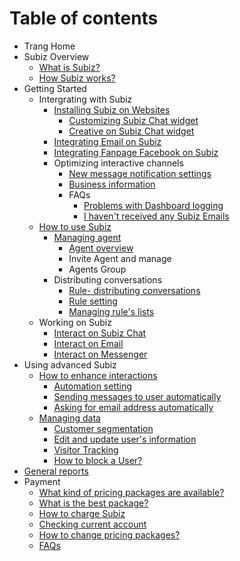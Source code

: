 # Table of contents

* Trang Home
* Subiz Overview
  * [What is Subiz?](subiz-overview/what-is-subiz-1.md)
  * [How Subiz works?](subiz-overview/how-subiz-works.md)
* Getting Started
  * Intergrating with Subiz
    * [Installing Subiz on Websites](getting-started-with-subiz/setting-up-interaction-environments/installing-subiz-on-websites/README.md)
      * [Customizing Subiz Chat widget](getting-started-with-subiz/setting-up-interaction-environments/installing-subiz-on-websites/setting-subiz-chat-widget.md)
      * [Creative on Subiz Chat widget](getting-started-with-subiz/setting-up-interaction-environments/installing-subiz-on-websites/customizing-subiz-chat-widget.md)
    * [Integrating Email on Subiz](getting-started-with-subiz/setting-up-interaction-environments/integrating-email-on-subiz.md)
    * [Integrating Fanpage Facebook on Subiz](getting-started-with-subiz/setting-up-interaction-environments/integrating-fanpage-facebook-on-subiz.md)
    * Optimizing interactive channels
      * [New message notification settings](getting-started-with-subiz/setting-up-interaction-environments/optimizing-interactive-channels/new-message-notification-settings.md)
      * [Business information](getting-started-with-subiz/setting-up-interaction-environments/optimizing-interactive-channels/untitled.md)
      * FAQs
        * [Problems with Dashboard logging](getting-started-with-subiz/setting-up-interaction-environments/optimizing-interactive-channels/faqs/problems-with-dashboard-logging.md)
        * [I haven't received any Subiz Emails](getting-started-with-subiz/setting-up-interaction-environments/optimizing-interactive-channels/faqs/i-dont-receive-any-subiz-emails.md)
  * [How to use Subiz](getting-started-with-subiz/how-to-use-subiz/README.md)
    * [Managing agent](getting-started-with-subiz/how-to-use-subiz/managing-agent/README.md)
      * [Agent overview](getting-started-with-subiz/how-to-use-subiz/managing-agent/agent-profile.md)
      * Invite Agent and manage
      * Agents Group
    * Distributing conversations
      * [Rule- distributing conversations](getting-started-with-subiz/how-to-use-subiz/distributing-conversations/rule-distributing-conversations.md)
      * [Rule setting](getting-started-with-subiz/how-to-use-subiz/distributing-conversations/rule-setting.md)
      * [Managing rule's lists](getting-started-with-subiz/how-to-use-subiz/distributing-conversations/managing-rules-lists.md)
  * Working on Subiz
    * [Interact on Subiz Chat](getting-started-with-subiz/working-on-subiz/interact-on-subiz-chat.md)
    * [Interact on Email](getting-started-with-subiz/working-on-subiz/interact-on-email.md)
    * [Interact on Messenger](getting-started-with-subiz/working-on-subiz/interact-on-messenger.md)
* Using advanced Subiz
  * [How to enhance interactions](optimise-the-use-of-subiz/how-to-enhance-interactions/README.md)
    * [Automation setting](optimise-the-use-of-subiz/how-to-enhance-interactions/untitled.md)
    * [Sending messages to user automatically](optimise-the-use-of-subiz/how-to-enhance-interactions/untitled-1.md)
    * [Asking for email address automatically](optimise-the-use-of-subiz/how-to-enhance-interactions/untitled-2.md)
  * [Managing data](optimise-the-use-of-subiz/managing-data/README.md)
    * [Customer segmentation](optimise-the-use-of-subiz/managing-data/customer-segmentation.md)
    * [Edit and update user's information](optimise-the-use-of-subiz/managing-data/untitled.md)
    * [Visitor Tracking](optimise-the-use-of-subiz/managing-data/visitor-tracking.md)
    * [How to block a User?](optimise-the-use-of-subiz/managing-data/how-to-block-an-user.md)
* [General reports](general-reports.md)
* Payment
  * [What kind of pricing packages are available?](payment/what-kind-of-pricing-packages-are-available.md)
  * [What is the best package?](payment/what-is-the-best-package.md)
  * [How to charge Subiz](payment/how-to-charge-subiz.md)
  * [Checking current account](payment/checking-current-account.md)
  * [How to change pricing packages?](payment/how-to-change-pricing-packages.md)
  * [FAQs](payment/faqs.md)

